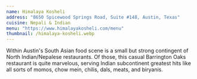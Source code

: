 ```yaml
---
name: Himalaya Kosheli
address: "8650 Spicewood Springs Road, Suite #148, Austin, Texas"
cuisine: Nepali & Indian
menu: "https://www.himalayakosheli.com/menu"
thumbnail: /himalaya-kosheli.webp
---
```


Within Austin's South Asian food scene is a small but strong contingent of North Indian/Nepalese restaurants. Of those, this casual Barrington Oaks restaurant is quite marvelous, serving Indian subcontinent greatest hits like all sorts of momos, chow mein, chilis, dals, meats, and biryanis.
